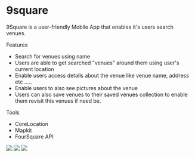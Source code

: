 # 9square
9Square is a user-friendly Mobile App that enables it's users search venues. 

Features 
 - Search for venues using name
 - Users are able to get searched "venues" around them using user's current location
 - Enable users access details about the venue like venue name, address etc .....
 - Enable users to also see pictures about the venue
 - Users can also save venues to their saved venues collection to enable them revisit this venues if need be.
 
Tools
- CoreLocation
- Mapkit
- FourSquare API

![](9squareGif1.gif)
![](9squareGif2.gif)
![](9squareGif3.gif)
